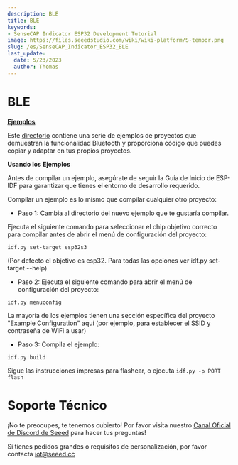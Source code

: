 ```yaml
---
description: BLE
title: BLE
keywords:
- SenseCAP Indicator ESP32 Development Tutorial
image: https://files.seeedstudio.com/wiki/wiki-platform/S-tempor.png
slug: /es/SenseCAP_Indicator_ESP32_BLE
last_update:
  date: 5/23/2023
  author: Thomas
---
```

# **BLE**

[**Ejemplos**](https://github.com/espressif/esp-idf/tree/master/examples/bluetooth)

Este [directorio](https://github.com/espressif/esp-idf/tree/master/examples/bluetooth) contiene una serie de ejemplos de proyectos que demuestran la funcionalidad Bluetooth y proporciona código que puedes copiar y adaptar en tus propios proyectos.

**Usando los Ejemplos**

Antes de compilar un ejemplo, asegúrate de seguir la Guía de Inicio de ESP-IDF para garantizar que tienes el entorno de desarrollo requerido.

Compilar un ejemplo es lo mismo que compilar cualquier otro proyecto:

- Paso 1: Cambia al directorio del nuevo ejemplo que te gustaría compilar.

Ejecuta el siguiente comando para seleccionar el chip objetivo correcto para compilar antes de abrir el menú de configuración del proyecto:

`idf.py set-target esp32s3`

(Por defecto el objetivo es esp32. Para todas las opciones ver idf.py set-target --help)

- Paso 2: Ejecuta el siguiente comando para abrir el menú de configuración del proyecto:

`idf.py menuconfig`

La mayoría de los ejemplos tienen una sección específica del proyecto "Example Configuration" aquí (por ejemplo, para establecer el SSID y contraseña de WiFi a usar)

- Paso 3: Compila el ejemplo:

`idf.py build`

Sigue las instrucciones impresas para flashear, o ejecuta
`idf.py -p PORT flash`

# **Soporte Técnico**

¡No te preocupes, te tenemos cubierto! Por favor visita nuestro [Canal Oficial de Discord de Seeed](https://discord.com/invite/QqMgVwHT3X) para hacer tus preguntas!

Si tienes pedidos grandes o requisitos de personalización, por favor contacta iot@seeed.cc